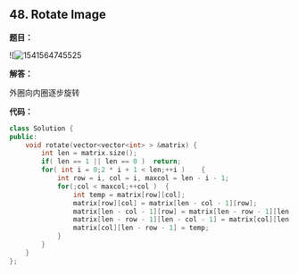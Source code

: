 ## 48. Rotate Image

**题目：**

![![1541564745525](http://p9zl5r4hu.bkt.clouddn.com/2018-11-07leet_48.png)

**解答：**

外圈向内圈逐步旋转

**代码：**

```cpp
class Solution {
public:
    void rotate(vector<vector<int> > &matrix) {
        int len = matrix.size();
        if( len == 1 || len == 0 )  return;
        for( int i = 0;2 * i + 1 < len;++i )    {
            int row = i, col = i, maxcol = len - i - 1;
            for(;col < maxcol;++col )  {
                int temp = matrix[row][col];
                matrix[row][col] = matrix[len - col - 1][row];
                matrix[len - col - 1][row] = matrix[len - row - 1][len - col - 1];
                matrix[len - row - 1][len - col - 1] = matrix[col][len - row - 1];
                matrix[col][len - row - 1] = temp;
            }
        }
    }
};
```

